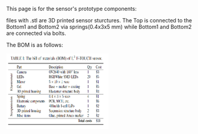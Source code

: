 This page is for the sensor's prototype components:

files with .stl are 3D printed sensor sturctures. The Top is connected to the Bottom1 and Bottom2 via springs(0.4x3x5 mm) while Bottom1 and Bottom2 are connected via bolts.

The BOM is as follows:
<p align="left">
  <img width="272" height="200" src="BOM .png">
</p>
